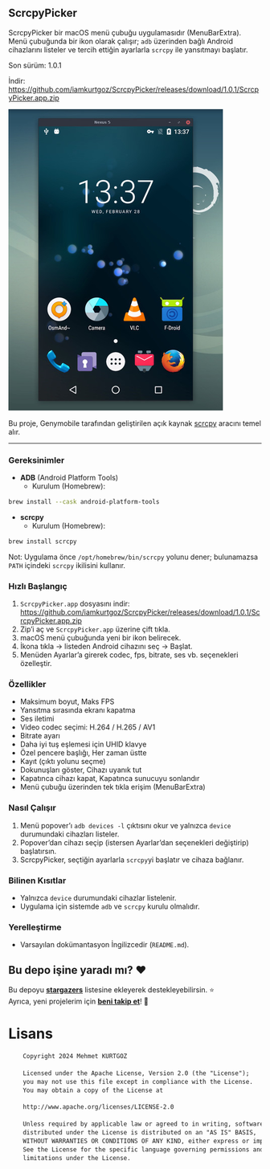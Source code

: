 ## ScrcpyPicker

ScrcpyPicker bir macOS menü çubuğu uygulamasıdır (MenuBarExtra). Menü çubuğunda bir ikon olarak çalışır; `adb` üzerinden bağlı Android cihazlarını listeler ve tercih ettiğin ayarlarla `scrcpy` ile yansıtmayı başlatır.

Son sürüm: 1.0.1

İndir: https://github.com/iamkurtgoz/ScrcpyPicker/releases/download/1.0.1/ScrcpyPicker.app.zip

![scrcpy](assets/screenshot-debian-600.jpg)

Bu proje, Genymobile tarafından geliştirilen açık kaynak [scrcpy](https://github.com/Genymobile/scrcpy) aracını temel alır.

---

### Gereksinimler
- **ADB** (Android Platform Tools)
  - Kurulum (Homebrew):
```bash
brew install --cask android-platform-tools
```
- **scrcpy**
  - Kurulum (Homebrew):
```bash
brew install scrcpy
```

Not: Uygulama önce `/opt/homebrew/bin/scrcpy` yolunu dener; bulunamazsa `PATH` içindeki `scrcpy` ikilisini kullanır.

### Hızlı Başlangıç
1. `ScrcpyPicker.app` dosyasını indir: https://github.com/iamkurtgoz/ScrcpyPicker/releases/download/1.0.1/ScrcpyPicker.app.zip
2. Zip’i aç ve `ScrcpyPicker.app` üzerine çift tıkla.
3. macOS menü çubuğunda yeni bir ikon belirecek.
4. İkona tıkla → listeden Android cihazını seç → Başlat.
5. Menüden Ayarlar’a girerek codec, fps, bitrate, ses vb. seçenekleri özelleştir.

### Özellikler
- Maksimum boyut, Maks FPS
- Yansıtma sırasında ekranı kapatma
- Ses iletimi
- Video codec seçimi: H.264 / H.265 / AV1
- Bitrate ayarı
- Daha iyi tuş eşlemesi için UHID klavye
- Özel pencere başlığı, Her zaman üstte
- Kayıt (çıktı yolunu seçme)
- Dokunuşları göster, Cihazı uyanık tut
- Kapatınca cihazı kapat, Kapatınca sunucuyu sonlandır
 - Menü çubuğu üzerinden tek tıkla erişim (MenuBarExtra)

### Nasıl Çalışır
1. Menü popover’ı `adb devices -l` çıktısını okur ve yalnızca `device` durumundaki cihazları listeler.
2. Popover’dan cihazı seçip (istersen Ayarlar’dan seçenekleri değiştirip) başlatırsın.
3. ScrcpyPicker, seçtiğin ayarlarla `scrcpy`yi başlatır ve cihaza bağlanır.

### Bilinen Kısıtlar
- Yalnızca `device` durumundaki cihazlar listelenir.
- Uygulama için sistemde `adb` ve `scrcpy` kurulu olmalıdır.

### Yerelleştirme
- Varsayılan dokümantasyon İngilizcedir (`README.md`).

## Bu depo işine yaradı mı? :heart:
Bu depoyu __[stargazers](https://github.com/iamkurtgoz/ScrcpyPicker)__ listesine ekleyerek destekleyebilirsin. :star: <br>
Ayrıca, yeni projelerim için __[beni takip et](https://github.com/iamkurtgoz)__! 🤩

# Lisans
```xml
    Copyright 2024 Mehmet KURTGOZ

    Licensed under the Apache License, Version 2.0 (the "License");
    you may not use this file except in compliance with the License.
    You may obtain a copy of the License at

    http://www.apache.org/licenses/LICENSE-2.0

    Unless required by applicable law or agreed to in writing, software
    distributed under the License is distributed on an "AS IS" BASIS,
    WITHOUT WARRANTIES OR CONDITIONS OF ANY KIND, either express or implied.
    See the License for the specific language governing permissions and
    limitations under the License.
```

